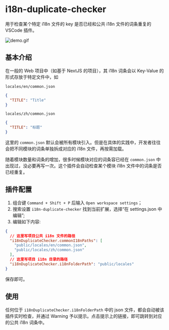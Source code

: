 # i18n-duplicate-checker

用于检查某个特定 i18n 文件的 key 是否已经和公共 i18n 文件的词条重复的 VSCode 插件。

![demo.gif](./docs/demo.gif)

## 基本介绍
在一般的 Web 项目中（如基于 NextJS 的项目），其 i18n 词条会以 Key-Value 的形式存放于特定文件中，如

`locales/en/common.json`

```json
{
  "TITLE": "Title"
}
```

`locales/zh/common.json`

```json
{
  "TITLE": "标题"
}
```

这里的 `common.json` 默认会被所有模块引入。但是在具体的实践中，开发者往往会把不同模块的词条单独拆成对应的 i18n 文件，再按需加载。

随着模块数量和词条的增加，很多时候模块对应的词条容已经在 `common.json` 中出现过，没必要再写一次。这个插件会自动检查某个模块 i18n 文件中的词条是否已经重复。

## 插件配置
1. 组合键 `Command + Shift + P` 后输入 `Open workspace settings`；
2. 搜索设置 `i18n-duplicate-checker` 找到当前扩展，选择“在 settings.json 中编辑”;
3. 编辑如下内容:
  ```json
  {
    // 这里写项目公共 i18n 文件的路径
    "i18nDuplicateChecker.commonI18nPaths": [
      "public/locales/en/common.json",
      "public/locales/zh/common.json"
    ],
    // 这里写项目 i18n 目录的路径
    "i18nDuplicateChecker.i18nFolderPath": "public/locales"
  }
  ```
  保存即可。

## 使用
任何位于 `i18nDuplicateChecker.i18nFolderPath` 中的 json 文件，都会自动被该插件实时检查，并通过 Warning 予以提示。点击提示上的链接，即可跳转到对应的公共 i18n 词条中。
